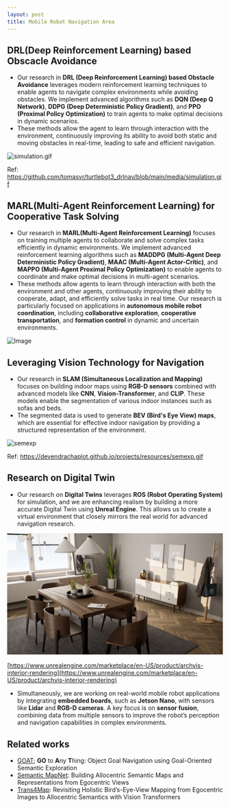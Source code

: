 ```yaml
---
layout: post
title: Mobile Robot Navigation Area
---
```


## DRL(Deep Reinforcement Learning) based Obscacle Avoidance

- Our research in **DRL (Deep Reinforcement Learning) based Obstacle Avoidance** leverages modern reinforcement learning techniques to enable agents to navigate complex environments while avoiding obstacles. We implement advanced algorithms such as **DQN (Deep Q Network)**, **DDPG (Deep Deterministic Policy Gradient)**, and **PPO (Proximal Policy Optimization)** to train agents to make optimal decisions in dynamic scenarios.
- These methods allow the agent to learn through interaction with the environment, continuously improving its ability to avoid both static and moving obstacles in real-time, leading to safe and efficient navigation.

![simulation.gif](https://github.com/tomasvr/turtlebot3_drlnav/blob/main/media/simulation.gif?raw=truef)

Ref: https://github.com/tomasvr/turtlebot3_drlnav/blob/main/media/simulation.gif

## MARL(Multi-Agent Reinforcement Learning) for Cooperative Task Solving

- Our research in **MARL(Multi-Agent Reinforcement Learning)** focuses on training multiple agents to collaborate and solve complex tasks efficiently in dynamic environments. We implement advanced reinforcement learning algorithms such as **MADDPG (Multi-Agent Deep Deterministic Policy Gradient)**, **MAAC (Multi-Agent Actor-Critic)**, and **MAPPO (Multi-Agent Proximal Policy Optimization)** to enable agents to coordinate and make optimal decisions in multi-agent scenarios.
- These methods allow agents to learn through interaction with both the environment and other agents, continuously improving their ability to cooperate, adapt, and efficiently solve tasks in real time. Our research is particularly focused on applications in **autonomous mobile robot coordination**, including **collaborative exploration**, **cooperative transportation**, and **formation control** in dynamic and uncertain environments.

![Image](https://github.com/user-attachments/assets/22011ed3-7a35-4181-b61d-ca721b138d01) 

## Leveraging Vision Technology for Navigation

- Our research in **SLAM (Simultaneous Localization and Mapping)** focuses on building indoor maps using **RGB-D sensors** combined with advanced models like **CNN**, **Vision-Transformer**, and **CLIP**. These models enable the segmentation of various indoor instances such as sofas and beds.
- The segmented data is used to generate **BEV (Bird's Eye View) maps**, which are essential for effective indoor navigation by providing a structured representation of the environment.

![semexp](https://devendrachaplot.github.io/projects/resources/semexp.gif)

Ref: https://devendrachaplot.github.io/projects/resources/semexp.gif

## Research on Digital Twin

- Our research on **Digital Twins** leverages **ROS (Robot Operating System)** for simulation, and we are enhancing realism by building a more accurate Digital Twin using **Unreal Engine**. This allows us to create a virtual environment that closely mirrors the real world for advanced navigation research.

![archvis-interior-rendering](./cvfolder/archvis-interior-rendering.png)

[https://www.unrealengine.com/marketplace/en-US/product/archvis-interior-rendering](https://www.unrealengine.com/marketplace/en-US/product/archvis-interior-rendering)

- Simultaneously, we are working on real-world mobile robot applications by integrating **embedded boards**, such as **Jetson Nano**, with sensors like **Lidar** and **RGB-D cameras**. A key focus is on **sensor fusion**, combining data from multiple sensors to improve the robot’s perception and navigation capabilities in complex environments.

## Related works

- [GOAT](https://theophilegervet.github.io/projects/goat/); **GO** to **A**ny **T**hing: Object Goal Navigation using Goal-Oriented Semantic Exploration
- [Semantic MapNet](https://arxiv.org/abs/2010.01191): Building Allocentric Semantic Maps and Representations from Egocentric Views
- [Trans4Map](https://arxiv.org/abs/2207.06205): Revisiting Holistic Bird’s-Eye-View Mapping from Egocentric Images to Allocentric Semantics with Vision Transformers

